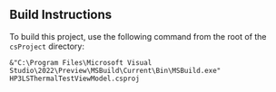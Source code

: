 ## Build Instructions

To build this project, use the following command from the root of the `csProject` directory:

```
&"C:\Program Files\Microsoft Visual Studio\2022\Preview\MSBuild\Current\Bin\MSBuild.exe" HP3LSThermalTestViewModel.csproj
```

